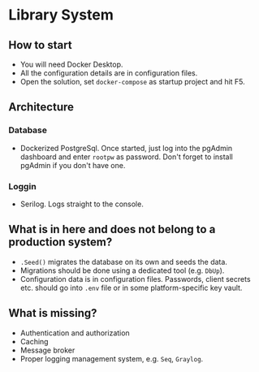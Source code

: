 # Library System

## How to start

- You will need Docker Desktop.
- All the configuration details are in configuration files.
- Open the solution, set `docker-compose` as startup project and hit F5.

## Architecture

### Database

- Dockerized PostgreSql. Once started, just log into the pgAdmin dashboard and enter `rootpw` as password. Don't forget to install pgAdmin if you don't have one.

### Loggin

- Serilog. Logs straight to the console.

## What is in here and does not belong to a production system?

- `.Seed()` migrates the database on its own and seeds the data.
- Migrations should be done using a dedicated tool (e.g. `DbUp`).
- Configuration data is in configuration files. Passwords, client secrets etc. should go into `.env` file or in some platform-specific key vault.

## What is missing?

- Authentication and authorization
- Caching
- Message broker
- Proper logging management system, e.g. `Seq`, `Graylog`.
